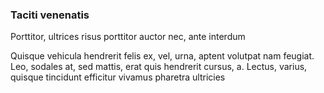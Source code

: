 ### Taciti venenatis

Porttitor, ultrices risus porttitor auctor nec, ante interdum

Quisque vehicula hendrerit felis ex, vel, urna, aptent volutpat nam feugiat. Leo, sodales at, sed mattis, erat quis hendrerit cursus, a. Lectus, varius, quisque tincidunt efficitur vivamus pharetra ultricies


